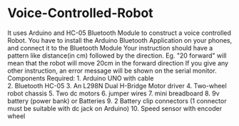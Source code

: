 # Voice-Controlled-Robot
It uses Arduino and HC-05 Bluetooth Module to construct a voice controlled Robot.
You have to install the Arduino Bluetooth Application on your phones, and connect it to the Bluetooth Module
Your instruction should have a pattern like distance(in cm) followed by the direction. Eg. "20 forward" will mean that the robot will move 20cm in the forward direction
If you give any other instruction, an error message will be shown on the serial monitor.
Components Required: 1.	Arduino UNO with cable<br>
                     2.	Bluetooth HC-05
                     3.	An L298N Dual H-Bridge Motor driver
                     4.	Two-wheel robot chassis
                     5.	Two dc motors
                     6.	jumper wires
                     7.	mini breadboard
                     8.	9v battery (power bank) or Batteries
                     9.	2 Battery clip connectors (1 connector must be suitable with dc jack on Arduino)
                     10.	Speed sensor with encoder wheel
